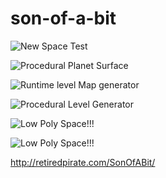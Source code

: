 son-of-a-bit
============

![New Space Test](http://giant.gfycat.com/SnoopyFamousLark.gif)

![Procedural Planet Surface](http://giant.gfycat.com/UnrulyGroundedFantail.gif)

![Runtime level Map generator](http://i.imgur.com/i7tCih1.png)

![Procedural Level Generator](http://i.stack.imgur.com/kjJEE.png)

![Low Poly Space!!!](http://fat.gfycat.com/MeatyImpoliteKissingbug.gif)

![Low Poly Space!!!](http://giant.gfycat.com/FragrantMiserableDowitcher.gif)

http://retiredpirate.com/SonOfABit/
